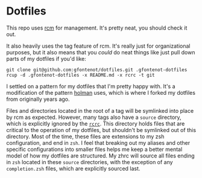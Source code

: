 Dotfiles
========

This repo uses [rcm] for management. It's pretty neat, you should check it
out.

[rcm]: https://github.com/thoughtbot/rcm

It also heavily uses the tag feature of rcm. It's really just for
organizational purposes, but it also means that you _could_ do neat things
like just pull down parts of my dotfiles if you'd like:

```
git clone git@github.com:gfontenot/dotfiles.git .gfontenot-dotfiles
rcup -d .gfontenot-dotfiles -x README.md -x rcrc -t git
```

I settled on a pattern for my dotfiles that I'm pretty happy with. It's a
modification of the pattern [holman] uses, which is where I forked my dotfiles
from originally years ago.

[holman]: https://github.com/holman/dotfiles

Files and directories located in the root of a tag will be symlinked into
place by rcm as expected. However, many tags also have a `source` directory,
which is explicitly ignored by the [`rcrc`][rcrc]. This directory holds files
that are critical to the operation of my dotfiles, but shouldn't be symlinked
out of this directory. Most of the time, these files are extensions to my zsh
configuration, and end in `zsh`. I feel that breaking out my aliases and other
specific configurations into smaller files helps me keep a better mental model
of how my dotfiles are structured. My zhrc will source all files ending in
`zsh` located in these `source` directories, with the exception of any
`completion.zsh` files, which are explicitly sourced last.

[rcrc]: https://github.com/gfontenot/dotfiles/blob/master/rcrc
